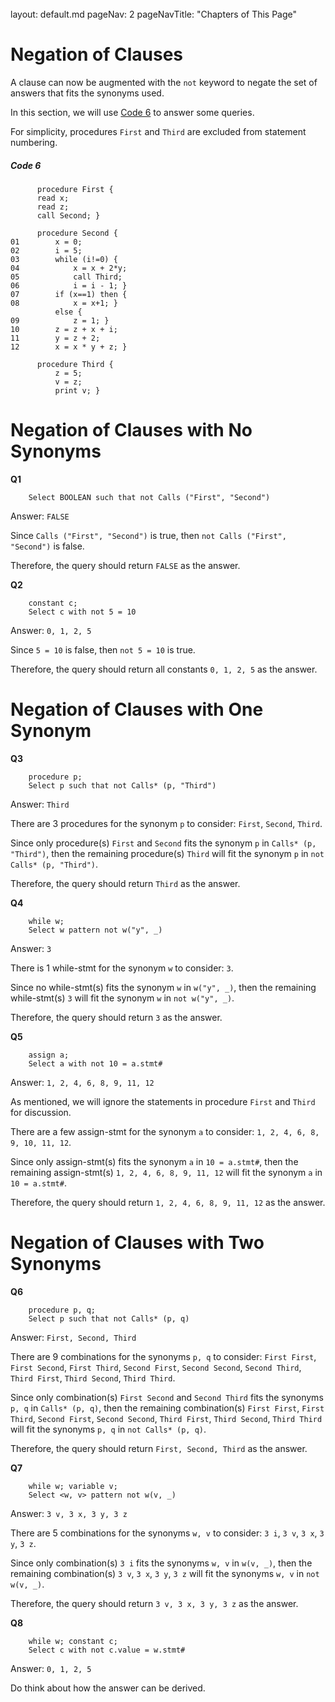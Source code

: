 <br>

<frontmatter>
  layout: default.md
  pageNav: 2
  pageNavTitle: "Chapters of This Page"
</frontmatter>

[](#negation-of-clauses)Negation of Clauses
===========================================

A clause can now be augmented with the `not` keyword to negate the set of answers that fits the synonyms used.

In this section, we will use [Code 6](#code-6) to answer some queries.

For simplicity, procedures `First` and `Third` are excluded from statement numbering.

##### [](#code-6)Code 6

          procedure First {
          read x;
          read z;
          call Second; }

          procedure Second {
    01        x = 0;
    02        i = 5;
    03        while (i!=0) {
    04            x = x + 2*y;
    05            call Third;
    06            i = i - 1; }
    07        if (x==1) then {
    08            x = x+1; }
              else {
    09            z = 1; }
    10        z = z + x + i;
    11        y = z + 2;
    12        x = x * y + z; }

          procedure Third {
              z = 5;
              v = z;
              print v; }

[](#negation-of-clauses-with-no-synonyms)Negation of Clauses with No Synonyms
===============================================================================

**Q1**

        Select BOOLEAN such that not Calls ("First", "Second")

Answer: `FALSE`

Since `Calls ("First", "Second")` is true, then `not Calls ("First", "Second")` is false.

Therefore, the query should return `FALSE` as the answer.

**Q2**

        constant c;
        Select c with not 5 = 10

Answer: `0, 1, 2, 5`

Since `5 = 10` is false, then `not 5 = 10` is true.

Therefore, the query should return all constants `0, 1, 2, 5` as the answer.

[](#negation-of-clauses-with-one-synonym)Negation of Clauses with One Synonym
===============================================================================

**Q3**

        procedure p;
        Select p such that not Calls* (p, "Third")

Answer: `Third`

There are 3 procedures for the synonym `p` to consider: `First`, `Second`, `Third`.

Since only procedure(s) `First` and `Second` fits the synonym `p` in `Calls* (p, "Third")`, then the remaining procedure(s) `Third` will fit the synonym `p` in `not Calls* (p, "Third")`.

Therefore, the query should return `Third` as the answer.

**Q4**

        while w;
        Select w pattern not w("y", _)

Answer: `3`

There is 1 while-stmt for the synonym `w` to consider: `3`.

Since no while-stmt(s) fits the synonym `w` in `w("y", _)`, then the remaining while-stmt(s) `3` will fit the synonym `w` in `not w("y", _)`.

Therefore, the query should return `3` as the answer.

**Q5**

        assign a;
        Select a with not 10 = a.stmt#

Answer: `1, 2, 4, 6, 8, 9, 11, 12`

As mentioned, we will ignore the statements in procedure `First` and `Third` for discussion.

There are a few assign-stmt for the synonym `a` to consider: `1, 2, 4, 6, 8, 9, 10, 11, 12`.

Since only assign-stmt(s) fits the synonym `a` in `10 = a.stmt#`, then the remaining assign-stmt(s) `1, 2, 4, 6, 8, 9, 11, 12` will fit the synonym `a` in `10 = a.stmt#`.

Therefore, the query should return `1, 2, 4, 6, 8, 9, 11, 12` as the answer.

[](#negation-of-clauses-with-two-synonyms)Negation of Clauses with Two Synonyms
===============================================================================

**Q6**

        procedure p, q;
        Select p such that not Calls* (p, q)

Answer: `First, Second, Third`

There are 9 combinations for the synonyms `p, q` to consider: `First First`, `First Second`, `First Third`, `Second First`, `Second Second`, `Second Third`, `Third First`, `Third Second`, `Third Third`.

Since only combination(s) `First Second` and `Second Third` fits the synonyms `p, q` in `Calls* (p, q)`, then the remaining combination(s) `First First`, `First Third`, `Second First`, `Second Second`, `Third First`, `Third Second`, `Third Third` will fit the synonyms `p, q` in `not Calls* (p, q)`.

Therefore, the query should return `First, Second, Third` as the answer.

**Q7**

        while w; variable v;
        Select <w, v> pattern not w(v, _)

Answer: `3 v, 3 x, 3 y, 3 z`

There are 5 combinations for the synonyms `w, v` to consider: `3 i`, `3 v`, `3 x`, `3 y`, `3 z`.

Since only combination(s) `3 i` fits the synonyms `w, v` in `w(v, _)`, then the remaining combination(s) `3 v`, `3 x`, `3 y`, `3 z` will fit the synonyms `w, v` in `not w(v, _)`.

Therefore, the query should return `3 v, 3 x, 3 y, 3 z` as the answer.

**Q8**

        while w; constant c;
        Select c with not c.value = w.stmt#

Answer: `0, 1, 2, 5`

Do think about how the answer can be derived.
